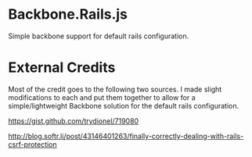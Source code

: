 Backbone.Rails.js
=================

Simple backbone support for default rails configuration.

# External Credits

Most of the credit goes to the following two sources.  I made slight modifications to each and put them together to allow for a simple/lightweight Backbone solution for the default rails configuration.

https://gist.github.com/trydionel/719080

http://blog.softr.li/post/43146401263/finally-correctly-dealing-with-rails-csrf-protection
